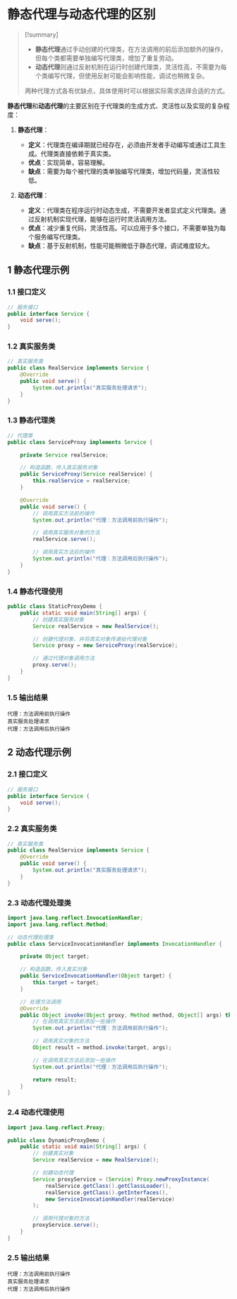 # 静态代理与动态代理的区别

> [!summary]
>
> - **静态代理**通过手动创建的代理类，在方法调用的前后添加额外的操作，但每个类都需要单独编写代理类，增加了重复劳动。
> - **动态代理**则通过反射机制在运行时创建代理类，灵活性高，不需要为每个类编写代理，但使用反射可能会影响性能，调试也稍微复杂。
>
> 两种代理方式各有优缺点，具体使用时可以根据实际需求选择合适的方式。

**静态代理**和**动态代理**的主要区别在于代理类的生成方式、灵活性以及实现的复杂程度：

1. **静态代理**：
   - **定义**：代理类在编译期就已经存在，必须由开发者手动编写或通过工具生成。代理类直接依赖于真实类。
   - **优点**：实现简单，容易理解。
   - **缺点**：需要为每个被代理的类单独编写代理类，增加代码量，灵活性较低。

2. **动态代理**：
   - **定义**：代理类在程序运行时动态生成，不需要开发者显式定义代理类。通过反射机制实现代理，能够在运行时灵活调用方法。
   - **优点**：减少重复代码，灵活性高。可以应用于多个接口，不需要单独为每个服务编写代理类。
   - **缺点**：基于反射机制，性能可能稍微低于静态代理，调试难度较大。

## 1 静态代理示例

### 1.1 接口定义

```java
// 服务接口
public interface Service {
    void serve();
}
```

### 1.2 真实服务类

```java
// 真实服务类
public class RealService implements Service {
    @Override
    public void serve() {
        System.out.println("真实服务处理请求");
    }
}
```

### 1.3 静态代理类

```java
// 代理类
public class ServiceProxy implements Service {

    private Service realService;

    // 构造函数，传入真实服务对象
    public ServiceProxy(Service realService) {
        this.realService = realService;
    }

    @Override
    public void serve() {
        // 调用真实方法前的操作
        System.out.println("代理：方法调用前执行操作");

        // 调用真实服务对象的方法
        realService.serve();

        // 调用真实方法后的操作
        System.out.println("代理：方法调用后执行操作");
    }
}
```

### 1.4 静态代理使用

```java
public class StaticProxyDemo {
    public static void main(String[] args) {
        // 创建真实服务对象
        Service realService = new RealService();

        // 创建代理对象，并将真实对象传递给代理对象
        Service proxy = new ServiceProxy(realService);

        // 通过代理对象调用方法
        proxy.serve();
    }
}
```

### 1.5 输出结果

```
代理：方法调用前执行操作
真实服务处理请求
代理：方法调用后执行操作
```

## 2 动态代理示例

### 2.1 接口定义

```java
// 服务接口
public interface Service {
    void serve();
}
```

### 2.2 真实服务类

```java
// 真实服务类
public class RealService implements Service {
    @Override
    public void serve() {
        System.out.println("真实服务处理请求");
    }
}
```

### 2.3 动态代理处理类

```java
import java.lang.reflect.InvocationHandler;
import java.lang.reflect.Method;

// 动态代理处理类
public class ServiceInvocationHandler implements InvocationHandler {

    private Object target;

    // 构造函数，传入真实对象
    public ServiceInvocationHandler(Object target) {
        this.target = target;
    }

    // 处理方法调用
    @Override
    public Object invoke(Object proxy, Method method, Object[] args) throws Throwable {
        // 在调用真实方法前添加一些操作
        System.out.println("代理：方法调用前执行操作");

        // 调用真实对象的方法
        Object result = method.invoke(target, args);

        // 在调用真实方法后添加一些操作
        System.out.println("代理：方法调用后执行操作");

        return result;
    }
}
```

### 2.4 动态代理使用

```java
import java.lang.reflect.Proxy;

public class DynamicProxyDemo {
    public static void main(String[] args) {
        // 创建真实对象
        Service realService = new RealService();

        // 创建动态代理
        Service proxyService = (Service) Proxy.newProxyInstance(
            realService.getClass().getClassLoader(),
            realService.getClass().getInterfaces(),
            new ServiceInvocationHandler(realService)
        );

        // 调用代理对象的方法
        proxyService.serve();
    }
}
```

### 2.5 输出结果

```
代理：方法调用前执行操作
真实服务处理请求
代理：方法调用后执行操作
```
